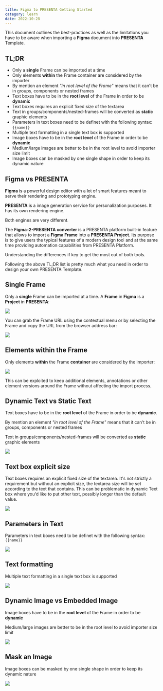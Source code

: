 ```yaml
---
title: Figma to PRESENTA Getting Started
category: learn
date: 2022-10-28
---
```




This document outlines the best-practices as well as the limitations you have to be aware when importing a **Figma** document into **PRESENTA** Template.

## TL;DR

- Only a **single** Frame can be imported at a time
- Only elements **within** the Frame container are considered by the importer
- By mention an element *"in root level of the Frame"* means that it can't be in groups, components or nested frames
- Text boxes have to be in the **root level** of the Frame in order to be **dynamic**
- Text boxes requires an explicit fixed size of the textarea
- Text in groups/components/nested-frames will be converted as **static** graphic elements
- Parameters in text boxes need to be definet with the  following syntax: `{{name}}`
- Multiple text formatting in a single text box is supported
- Image boxes have to be in the **root level** of the Frame in order to be **dynamic**
- Medium/large images are better to be in the root level to avoid importer size limit
- Image boxes can be masked by one single shape in order to keep its dynamic nature



## Figma vs PRESENTA 

**Figma** is a powerful design editor with a lot of smart features meant to serve their rendering and prototyping engine.

**PRESENTA** is a image generation service for personalization purposes. It has its own rendering engine.

Both engines are very different.

The **Figma-2-PRESENTA converter** is a PRESENTA platform built-in feature that allows to import a **Figma Frame** into a **PRESENTA Project**. Its purpose is to give users the typical features of a modern design tool and at the same time providing  automation capabilities from PRESENTA Platform.

Understanding the differences if key to get the most out of both tools.

Following the above TL;DR list is pretty much what you need in order to design your own PRESENTA Template.



## Single Frame

Only a **single** Frame can be imported at a time. A **Frame** in **Figma** is a **Project** in **PRESENTA**:

![](/blog/figma-to-presenta-getting-started/p01a.png)

You can grab the Frame URL using the contextual menu or by selecting the Frame and copy the URL from the browser address bar:

![](/blog/figma-to-presenta-getting-started/p01b.png)



## Elements within the Frame

Only elements **within** the Frame **container** are considered by the importer:

![](/blog/figma-to-presenta-getting-started/p02.png)

This can be exploited to keep additional elements, annotations or other element versions around the Frame without affecting the import process.



## Dynamic Text vs Static Text

Text boxes have to be in the **root level** of the Frame in order to be **dynamic**. 

By mention an element *"in root level of the Frame"* means that it can't be in groups, components or nested frames

Text in groups/components/nested-frames will be converted as **static** graphic elements

![](/blog/figma-to-presenta-getting-started/p03.png)



## Text box explicit size

Text boxes requires an explicit fixed size of the textarea. It's not strictly a requirement but without an explicit size, the textarea size will be set according to the text that contains. This can be problematic in dynamic Text box where you'd like to put other text, possibly longer than the default value.

![](/blog/figma-to-presenta-getting-started/p04.png)



## Parameters in Text

Parameters in text boxes need to be definet with the  following syntax: `{{name}}`

![](/blog/figma-to-presenta-getting-started/p05.png)



## Text formatting

Multiple text formatting in a single text box is supported

![](/blog/figma-to-presenta-getting-started/p06.png)



## Dynamic Image vs Embedded Image

Image boxes have to be in the **root level** of the Frame in order to be **dynamic**

Medium/large images are better to be in the root level to avoid importer size limit

![](/blog/figma-to-presenta-getting-started/p07.png)



## Mask an Image

Image boxes can be masked by one single shape in order to keep its dynamic nature



![](/blog/figma-to-presenta-getting-started/p08.png)